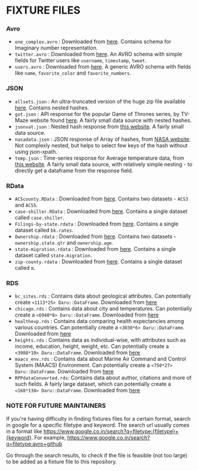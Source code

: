 # FIXTURE FILES

### Avro

- `one_complex.avro` : Downloaded from [here](https://github.com/GoogleCloudPlatform/google-cloud-dotnet/blob/master/apis/Google.Cloud.BigQuery.V2/Google.Cloud.BigQuery.V2.IntegrationTests/one_complex.avro). Contains schema for Imaginary number representation.
- `twitter.avro` : Downloaded from [here](https://github.com/miguno/avro-hadoop-starter/blob/master/src/test/resources/avro/twitter.avro). An AVRO schema with simple fields for Twitter users like `username`, `timestamp`, `tweet`.
- `users.avro` : Downloaded from [here](https://github.com/apache/spark/blob/master/examples/src/main/resources/users.avro). A generic AVRO schema with fields like `name`, `favorite_color` and `favorite_numbers`.

### JSON

- `allsets.json` : An ultra-truncated version of the huge zip file available [here](http://mtgjson.com/json/AllSets.json.zip). Contains nested hashes.
- `got.json` : API response for the popular Game of Thrones series, by TV-Maze website found [here](http://api.tvmaze.com/singlesearch/shows?q=game-of-thrones&embed=episodes). A fairly small data source with nested hashes.
- `jsonvat.json` : Nested hash response from [this website](http://jsonvat.com/). A fairly small data source.
- `nasadata.json` : JSON response of Array of hashes, from [NASA website](https://data.nasa.gov/resource/2vr3-k9wn.json). Not complexly nested, but helps to select few keys of the hash without using json-xpath.
- `temp.json` : Time-series response for Average temperature data, from [this website](https://www.ncdc.noaa.gov/cag/time-series/us/110/00/tavg/ytd/12/1895-2016.json?base_prd=true&begbaseyear=1901&endbaseyear=2000). A fairly small data source, with relatively simple nesting - to directly get a dataframe from the response field.

### RData

- `ACScounty.RData` : Downloaded from [here](https://github.com/floswald/Rdata/blob/master/out/ACScounty.RData). Contains two datasets - `ACS3` and `ACS5`.
- `case-shiller.RData` : Downloaded from [here](https://github.com/floswald/Rdata/blob/master/out/case-shiller.RData). Contains a single dataset called `case.shiller`.
- `Filings-by-state.rdata` :  Downloaded from [here](https://github.com/floswald/Rdata/blob/master/out/Filings-by-state.RData). Contains a single dataset called `bk.rates`.
- `Ownership.rdata` : Downloaded from [here](https://github.com/floswald/Rdata/blob/master/out/Ownership.RData). Contains two datasets - `ownership.state.qtr` and `ownership.age`.
- `state-migration.rdata` :  Downloaded from [here](https://github.com/floswald/Rdata/blob/master/out/state-migration.RData). Contains a single dataset called `state.migration`.
- `zip-county.rdata` : Downloaded from [here](https://github.com/floswald/Rdata/blob/master/out/zip-county.RData). Contains a single dataset called `m`.

### RDS

- `bc_sites.rds` : Contains data about geological attributes. Can potentially create `<1113*25> Daru::DataFrame`. Downloaded from [here](https://github.com/eriqande/rep-res-course/blob/master/data/bc_sites.rds)
- `chicago.rds` : Contains data about city and temperatures. Can potentially create a `<6940*8> Daru::DataFrame`. Downloaded from [here](https://github.com/DataScienceSpecialization/courses/blob/master/03_GettingData/dplyr/chicago.rds)
- `healthexp.rds` : Contains data comparing health expectancies among various countries. Can potentially create a `<3030*6> Daru::DataFrame`. Downloaded from [here](https://github.com/jcheng5/googleCharts/blob/master/inst/examples/bubble/healthexp.Rds)
- `heights.rds` : Contains data as individual-wise, with attributes such as income, education, height, weight, etc. Can potentially create a `<3988*10> Daru::DataFrame`. Downloaded from [here](https://github.com/hadley/r4ds/blob/master/data/heights.RDS) 
- `maacs_env.rds` : Contains data about Marine Air Command and Control System (MAACS) Environment. Can potentially create a `<750*27> Daru::DataFrame`. Downloaded from [here](https://github.com/DataScienceSpecialization/courses/blob/master/04_ExploratoryAnalysis/PlottingLattice/maacs_env.rds) 
- `RPPdataConverted.rds`: Contains data about author, citations and more of such fields. A fairly large dataset, which can potentially create a `<168*138> Daru::DataFrame`. Downloaded from [here](https://github.com/CenterForOpenScience/rpp/blob/master/data_allformats/RPPdataConverted.rds)

### NOTE FOR FUTURE MAINTAINERS

If you're having difficulty in finding fixtures files for a certain format, search in google for a specific filetype and keyword. The search url usually comes in a format like https://www.google.co.in/search?q=filetype:{filetype}+{keyword}. For example, https://www.google.co.in/search?q=filetype:avro+github

Go through the search results, to check if the file is feasible (not too large) to be added as a fixture file to this repository. 